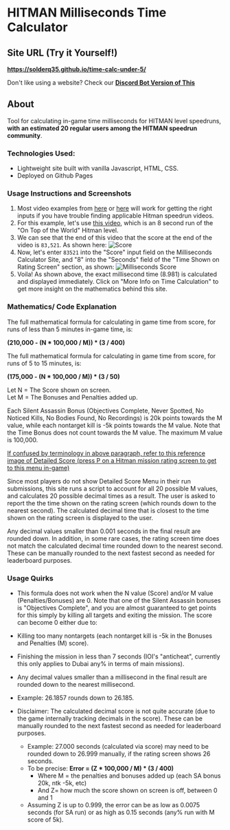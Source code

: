 # HITMAN Milliseconds Time Calculator

## Site URL (Try it Yourself!)
**https://solderq35.github.io/time-calc-under-5/**

Don't like using a website? Check our **[Discord Bot Version of This](https://github.com/solderq35/timmy-mk-3)**

## About
Tool for calculating in-game time milliseconds for HITMAN level speedruns, **with an estimated 20 regular users among the HITMAN speedrun community**.

### Technologies Used:
  * Lightweight site built with vanilla Javascript, HTML, CSS.
  * Deployed on Github Pages


### Usage Instructions and Screenshots
1.  Most video examples from [here](https://www.youtube.com/results?search_query=hitman+3+speedrun&sp=EgIYAQ%253D%253D) or [here](https://www.speedrun.com/hitman_3) will work for getting the right inputs if you have trouble finding applicable Hitman speedrun videos.
2.  For this example, let's use [this video](https://www.youtube.com/watch?v=zIRAmZdl-y4), which is an 8 second run of the "On Top of the World" Hitman level.
3. We can see that the end of this video that the score at the end of the video is `83,521`. As shown here: ![Score](https://i.ibb.co/DG3xzbt/goronscore.png)
4. Now, let's enter `83521` into the "Score" input field on the Milliseconds Calculator Site, and "8" into the "Seconds" field of the "Time Shown on Rating Screen" section, as shown:
![Milliseconds Score](https://i.ibb.co/z8MsCsv/demo.png)
5. Voila! As shown above, the exact millisecond time (8.981) is calculated and displayed immediately. Click on "More Info on Time Calculation" to get more insight on the mathematics behind this site.

### Mathematics/ Code Explanation

The full mathematical formula for calculating in game time from score, for runs of less than 5 minutes in-game time, is:  
  
**(210,000 - (N \* 100,000 / M)) \* (3 / 400)**  
  
The full mathematical formula for calculating in game time from score, for runs of 5 to 15 minutes, is:  
  
**(175,000 - (N \* 100,000 / M)) \* (3 / 50)**  
  
Let N = The Score shown on screen.  
Let M = The Bonuses and Penalties added up.  
  
Each Silent Assassin Bonus (Objectives Complete, Never Spotted, No Noticed Kills, No Bodies Found, No Recordings) is 20k points towards the M value, while each nontarget kill is -5k points towards the M value. Note that the Time Bonus does not count towards the M value. The maximum M value is 100,000.  
  
[If confused by terminology in above paragraph, refer to this reference image of Detailed Score (press P on a Hitman mission rating screen to get to this menu in-game)](https://i.ibb.co/BPPf3wn/detailedscore.png)  
  
Since most players do not show Detailed Score Menu in their run submissions, this site runs a script to account for all 20 possible M values, and calculates 20 possible decimal times as a result. The user is asked to report the the time shown on the rating screen (which rounds down to the nearest second). The calculated decimal time that is closest to the time shown on the rating screen is displayed to the user.  
  
Any decimal values smaller than 0.001 seconds in the final result are rounded down. In addition, in some rare cases, the rating screen time does not match the calculated decimal time rounded down to the nearest second. These can be manually rounded to the next fastest second as needed for leaderboard purposes.  

### Usage Quirks

*   This formula does not work when the N value (Score) and/or M value (Penalties/Bonuses) are 0. Note that one of the Silent Assassin bonuses is "Objectives Complete", and you are almost guaranteed to get points for this simply by killing all targets and exiting the mission. The score can become 0 either due to:

*   Killing too many nontargets (each nontarget kill is -5k in the Bonuses and Penalties (M) score).
*   Finishing the mission in less than 7 seconds (IOI's "anticheat", currently this only applies to Dubai any% in terms of main missions).

*   Any decimal values smaller than a millisecond in the final result are rounded down to the nearest millisecond.

*   Example: 26.1857 rounds down to 26.185.

*   Disclaimer: The calculated decimal score is not quite accurate (due to the game internally tracking decimals in the score). These can be manually rounded to the next fastest second as needed for leaderboard purposes.
    *   Example: 27.000 seconds (calculated via score) may need to be rounded down to 26.999 manually, if the rating screen shows 26 seconds.
    *   To be precise: **Error = (Z \* 100,000 / M) \* (3 / 400)**  
        *   Where M = the penalties and bonuses added up (each SA bonus 20k, ntk -5k, etc)
        *   And Z= how much the score shown on screen is off, between 0 and 1
    *   Assuming Z is up to 0.999, the error can be as low as 0.0075 seconds (for SA run) or as high as 0.15 seconds (any% run with M score of 5k).


